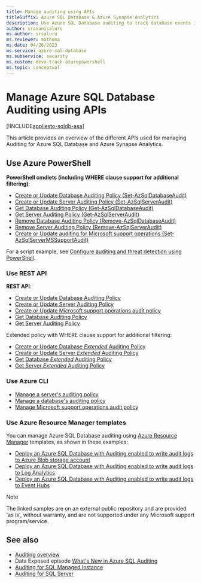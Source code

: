 ```yaml
---
title: Manage auditing using APIs
titleSuffix: Azure SQL Database & Azure Synapse Analytics
description: Use Azure SQL Database auditing to track database events into an audit log.
author: sravanisaluru
ms.author: srsaluru
ms.reviewer: mathoma
ms.date: 04/26/2023
ms.service: azure-sql-database
ms.subservice: security
ms.custom: devx-track-azurepowershell
ms.topic: conceptual
---
```

# Manage Azure SQL Database Auditing using APIs

[!INCLUDE[appliesto-sqldb-asa](../includes/appliesto-sqldb-asa.md)]

This article provides an overview of the different APIs used for managing Auditing for Azure SQL Database and Azure Synapse Analytics.

## Use Azure PowerShell

**PowerShell cmdlets (including WHERE clause support for additional filtering)**:

- [Create or Update Database Auditing Policy (Set-AzSqlDatabaseAudit)](/powershell/module/az.sql/set-azsqldatabaseaudit)
- [Create or Update Server Auditing Policy (Set-AzSqlServerAudit)](/powershell/module/az.sql/set-azsqlserveraudit)
- [Get Database Auditing Policy (Get-AzSqlDatabaseAudit)](/powershell/module/az.sql/get-azsqldatabaseaudit)
- [Get Server Auditing Policy (Get-AzSqlServerAudit)](/powershell/module/az.sql/get-azsqlserveraudit)
- [Remove Database Auditing Policy (Remove-AzSqlDatabaseAudit)](/powershell/module/az.sql/remove-azsqldatabaseaudit)
- [Remove Server Auditing Policy (Remove-AzSqlServerAudit)](/powershell/module/az.sql/remove-azsqlserveraudit)
- [Create or Update auditing for Microsoft support operations (Set-AzSqlServerMSSupportAudit)](/powershell/module/az.sql/set-azsqlservermssupportaudit)

For a script example, see [Configure auditing and threat detection using PowerShell](scripts/auditing-threat-detection-powershell-configure.md).

### Use REST API

**REST API**:

- [Create or Update Database Auditing Policy](/rest/api/sql/database-blob-auditing-policies/create-or-update)
- [Create or Update Server Auditing Policy](/rest/api/sql/server-blob-auditing-policies/create-or-update)
- [Create or Update Microsoft support operations audit policy](/rest/api/sql/server-devops-audit-settings/create-or-update)
- [Get Database Auditing Policy](/rest/api/sql/database-blob-auditing-policies/get)
- [Get Server Auditing Policy](/rest/api/sql/server-blob-auditing-policies/get)

Extended policy with WHERE clause support for additional filtering:

- [Create or Update Database *Extended* Auditing Policy](/rest/api/sql/extended-database-blob-auditing-policies/create-or-update)
- [Create or Update Server *Extended* Auditing Policy](/rest/api/sql/extended-server-blob-auditing-policies/create-or-update)
- [Get Database *Extended* Auditing Policy](/rest/api/sql/extended-database-blob-auditing-policies/get)
- [Get Server *Extended* Auditing Policy](/rest/api/sql/extended-server-blob-auditing-policies/get)

### Use Azure CLI

- [Manage a server's auditing policy](/cli/azure/sql/server/audit-policy)
- [Manage a database's auditing policy](/cli/azure/sql/db/audit-policy)
- [Manage Microsoft support operations audit policy](/cli/azure/sql/server/ms-support/audit-policy)

### Use Azure Resource Manager templates

You can manage Azure SQL Database auditing using [Azure Resource Manager](/azure/azure-resource-manager/management/overview) templates, as shown in these examples:

- [Deploy an Azure SQL Database with Auditing enabled to write audit logs to Azure Blob storage account](https://azure.microsoft.com/resources/templates/sql-auditing-server-policy-to-blob-storage/)
- [Deploy an Azure SQL Database with Auditing enabled to write audit logs to Log Analytics](https://azure.microsoft.com/resources/templates/sql-auditing-server-policy-to-oms/)
- [Deploy an Azure SQL Database with Auditing enabled to write audit logs to Event Hubs](https://azure.microsoft.com/resources/templates/sql-auditing-server-policy-to-eventhub/)

> [!NOTE]  
> The linked samples are on an external public repository and are provided 'as is', without warranty, and are not supported under any Microsoft support program/service.

## See also

- [Auditing overview](auditing-overview.md)
- Data Exposed episode [What's New in Azure SQL Auditing](/Shows/Data-Exposed/Whats-New-in-Azure-SQL-Auditing)
- [Auditing for SQL Managed Instance](../managed-instance/auditing-configure.md)
- [Auditing for SQL Server](/sql/relational-databases/security/auditing/sql-server-audit-database-engine)
